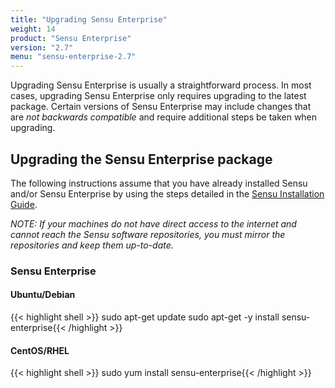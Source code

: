 ```yaml
---
title: "Upgrading Sensu Enterprise"
weight: 14
product: "Sensu Enterprise"
version: "2.7"
menu: "sensu-enterprise-2.7"
---
```


Upgrading Sensu Enterprise is usually a straightforward process. In most cases,
upgrading Sensu Enterprise only requires upgrading to the
latest package. Certain versions of Sensu Enterprise may include changes that
are *not backwards compatible* and require additional steps be taken when
upgrading.

## Upgrading the Sensu Enterprise package

The following instructions assume that you have already installed
Sensu and/or Sensu Enterprise by using the steps detailed in the
[Sensu Installation Guide][overview].

_NOTE: If your machines do not have direct access to the internet and
cannot reach the Sensu software repositories, you must mirror the
repositories and keep them up-to-date._

### Sensu Enterprise

#### Ubuntu/Debian

{{< highlight shell >}}
sudo apt-get update
sudo apt-get -y install sensu-enterprise{{< /highlight >}}

#### CentOS/RHEL

{{< highlight shell >}}
sudo yum install sensu-enterprise{{< /highlight >}}

[overview]:  /sensu-core/latest/installation/install-sensu-server-api/#sensu-enterprise
